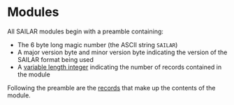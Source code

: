 # Modules

All SAILAR modules begin with a preamble containing:
- The 6 byte long magic number (the ASCII string `SAILAR`)
- A major version byte and minor version byte indicating the version of the SAILAR format being used
- A [variable length integer](./values.md#variable-length-integers) indicating the number of records contained in the module

Following the preamble are the [records](./records.md) that make up the contents of the module.
